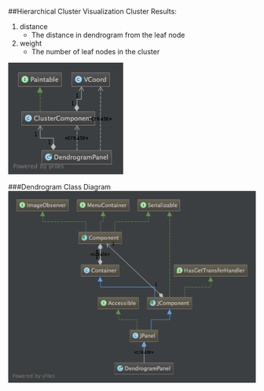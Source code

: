##Hierarchical Cluster Visualization
Cluster Results:
1. distance
    * The distance in dendrogram from the leaf node
2. weight
    * The number of leaf nodes in the cluster

![HCV](/classdiagrams/hierarchicalclusteringdiagramvisualization.png)

###Dendrogram Class Diagram
![HCVD](/classdiagrams/hierarchicalclusteringdiagramvisualizationdendrogram.png)

